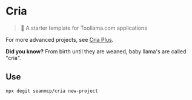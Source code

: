 # Cria

> 🦙 A starter template for Toollama.com applications

For more advanced projects, see [Cria Plus](https://github.com/seanmcp/cria-plus).

**Did you know?** From birth until they are weaned, baby llama's are called "cria".

## Use

```sh
npx degit seanmcp/cria new-project
```
